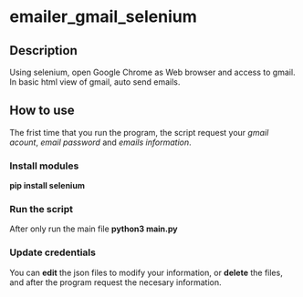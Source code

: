 # emailer_gmail_selenium
## Description
Using selenium, open Google Chrome as Web browser and access to gmail. 
In basic html view of gmail, auto send emails. 
## How to use
The frist time that you run the program, the script request your *gmail acount*, *email password* and *emails information*. 

### Install modules
**pip install selenium**

### Run the script
After only run the main file
**python3 main.py**

### Update credentials
You can **edit** the json files to modify your information, or **delete** the files, and after the program request the necesary information.
